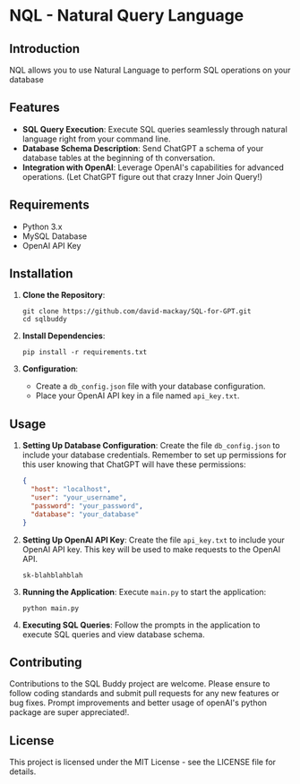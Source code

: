 
# NQL - Natural Query Language

## Introduction
NQL allows you to use Natural Language to perform SQL operations on your database

## Features
- **SQL Query Execution**: Execute SQL queries seamlessly through natural language right from your command line.
- **Database Schema Description**: Send ChatGPT a schema of your database tables at the beginning of th conversation.
- **Integration with OpenAI**: Leverage OpenAI's capabilities for advanced operations. (Let ChatGPT figure out that crazy Inner Join Query!)

## Requirements
- Python 3.x
- MySQL Database
- OpenAI API Key

## Installation
1. **Clone the Repository**:
   ```
   git clone https://github.com/david-mackay/SQL-for-GPT.git
   cd sqlbuddy
   ```

2. **Install Dependencies**:
   ```
   pip install -r requirements.txt
   ```

3. **Configuration**:
   - Create a `db_config.json` file with your database configuration.
   - Place your OpenAI API key in a file named `api_key.txt`.

## Usage
1. **Setting Up Database Configuration**:
   Create the file `db_config.json` to include your database credentials. Remember to set up permissions for this user knowing that ChatGPT will have these permissions:
   ```json
   {
     "host": "localhost",
     "user": "your_username",
     "password": "your_password",
     "database": "your_database"
   }
   ```
2. **Setting Up OpenAI API Key**:
   Create the file `api_key.txt` to include your OpenAI API key. This key will be used to make requests to the OpenAI API.
   ```
   sk-blahblahblah
   ```

3. **Running the Application**:
   Execute `main.py` to start the application:
   ```
   python main.py
   ```

4. **Executing SQL Queries**:
   Follow the prompts in the application to execute SQL queries and view database schema.

## Contributing
Contributions to the SQL Buddy project are welcome. Please ensure to follow coding standards and submit pull requests for any new features or bug fixes. Prompt improvements and better usage of openAI's python package are super appreciated!.

## License
This project is licensed under the MIT License - see the LICENSE file for details.
